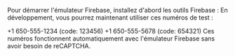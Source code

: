 Pour démarrer l'émulateur Firebase, installez d'abord les outils Firebase :
En développement, vous pourrez maintenant utiliser ces numéros de test :

+1 650-555-1234 (code: 123456)
+1 650-555-5678 (code: 654321)
Ces numéros fonctionnent automatiquement avec l'émulateur Firebase sans avoir besoin de reCAPTCHA.
